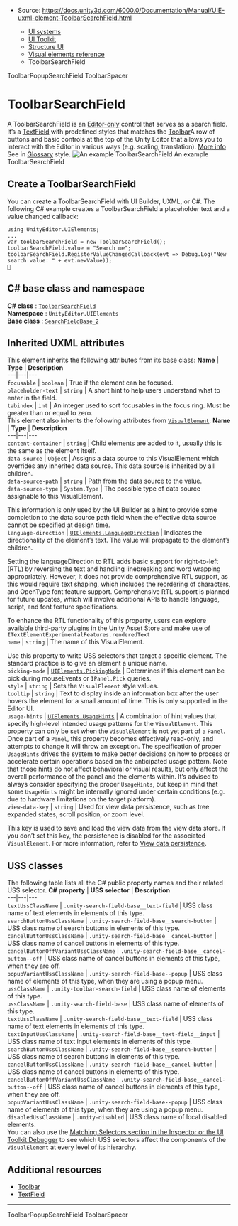 * Source: https://docs.unity3d.com/6000.0/Documentation/Manual/UIE-uxml-element-ToolbarSearchField.html

  * [UI systems](https://docs.unity3d.com/6000.0/Documentation/Manual/UIToolkits.html)
  * [UI Toolkit](https://docs.unity3d.com/6000.0/Documentation/Manual/UIElements.html)
  * [Structure UI](https://docs.unity3d.com/6000.0/Documentation/Manual/UIE-structure-ui.html)
  * [Visual elements reference](https://docs.unity3d.com/6000.0/Documentation/Manual/UIE-ElementRef.html)
  * ToolbarSearchField


[](https://docs.unity3d.com/6000.0/Documentation/Manual/UIE-uxml-element-ToolbarPopupSearchField.html)
ToolbarPopupSearchField
[](https://docs.unity3d.com/6000.0/Documentation/Manual/UIE-uxml-element-ToolbarSpacer.html)
ToolbarSpacer
# ToolbarSearchField
A ToolbarSearchField is an [Editor-only](https://docs.unity3d.com/6000.0/Documentation/Manual/UIB-interface-overview.html#enable-editor-extension-authoring-for-ui-documents-uxml) control that serves as a search field. It’s a [TextField](https://docs.unity3d.com/6000.0/Documentation/Manual/UIE-uxml-element-TextField.html) with predefined styles that matches the [Toolbar](https://docs.unity3d.com/6000.0/Documentation/Manual/UIE-uxml-element-Toolbar.html)A row of buttons and basic controls at the top of the Unity Editor that allows you to interact with the Editor in various ways (e.g. scaling, translation). [More info](https://docs.unity3d.com/6000.0/Documentation/Manual/Toolbar.html)  
See in [Glossary](https://docs.unity3d.com/6000.0/Documentation/Manual/Glossary.html#Toolbar) style. 
![An example ToolbarSearchField](https://docs.unity3d.com/6000.0/Documentation/uploads/Main/uxml/toolbar-search-field.png) An example ToolbarSearchField
## Create a ToolbarSearchField
You can create a ToolbarSearchField with UI Builder, UXML, or C#. The following C# example creates a ToolbarSearchField a placeholder text and a value changed callback:
```
using UnityEditor.UIElements;
...
var toolbarSearchField = new ToolbarSearchField();
toolbarSearchField.value = "Search me";
toolbarSearchField.RegisterValueChangedCallback(evt => Debug.Log("New search value: " + evt.newValue));

```

## C# base class and namespace
**C# class** : [`ToolbarSearchField`](https://docs.unity3d.com/6000.0/Documentation/ScriptReference/UIElements.ToolbarSearchField.html)  
**Namespace** : `UnityEditor.UIElements`  
**Base class** : [`SearchFieldBase_2`](https://docs.unity3d.com/6000.0/Documentation/ScriptReference/UIElements.SearchFieldBase_2.html)
## Inherited UXML attributes
This element inherits the following attributes from its base class:
**Name** | **Type** | **Description**  
---|---|---  
`focusable` | `boolean` | True if the element can be focused.  
`placeholder-text` | `string` | A short hint to help users understand what to enter in the field.  
`tabindex` | `int` | An integer used to sort focusables in the focus ring. Must be greater than or equal to zero.  
This element also inherits the following attributes from [`VisualElement`](https://docs.unity3d.com/6000.0/Documentation/Manual/UIE-uxml-element-VisualElement.html):
**Name** | **Type** | **Description**  
---|---|---  
`content-container` | `string` | Child elements are added to it, usually this is the same as the element itself.  
`data-source` | `Object` | Assigns a data source to this VisualElement which overrides any inherited data source. This data source is inherited by all children.  
`data-source-path` | `string` | Path from the data source to the value.  
`data-source-type` | `System.Type` | The possible type of data source assignable to this VisualElement.  
  
This information is only used by the UI Builder as a hint to provide some completion to the data source path field when the effective data source cannot be specified at design time.  
`language-direction` | [`UIElements.LanguageDirection`](https://docs.unity3d.com/6000.0/Documentation/ScriptReference/UIElements.LanguageDirection.html) | Indicates the directionality of the element’s text. The value will propagate to the element’s children.  
  
Setting the languageDirection to RTL adds basic support for right-to-left (RTL) by reversing the text and handling linebreaking and word wrapping appropriately. However, it does not provide comprehensive RTL support, as this would require text shaping, which includes the reordering of characters, and OpenType font feature support. Comprehensive RTL support is planned for future updates, which will involve additional APIs to handle language, script, and font feature specifications.  
  
To enhance the RTL functionality of this property, users can explore available third-party plugins in the Unity Asset Store and make use of `ITextElementExperimentalFeatures.renderedText`  
`name` | `string` | The name of this VisualElement.  
  
Use this property to write USS selectors that target a specific element. The standard practice is to give an element a unique name.  
`picking-mode` | [`UIElements.PickingMode`](https://docs.unity3d.com/6000.0/Documentation/ScriptReference/UIElements.PickingMode.html) | Determines if this element can be pick during mouseEvents or `IPanel.Pick` queries.  
`style` | `string` | Sets the `VisualElement` style values.  
`tooltip` | `string` | Text to display inside an information box after the user hovers the element for a small amount of time. This is only supported in the Editor UI.  
`usage-hints` | [`UIElements.UsageHints`](https://docs.unity3d.com/6000.0/Documentation/ScriptReference/UIElements.UsageHints.html) | A combination of hint values that specify high-level intended usage patterns for the `VisualElement`. This property can only be set when the `VisualElement` is not yet part of a `Panel`. Once part of a `Panel`, this property becomes effectively read-only, and attempts to change it will throw an exception. The specification of proper `UsageHints` drives the system to make better decisions on how to process or accelerate certain operations based on the anticipated usage pattern. Note that those hints do not affect behavioral or visual results, but only affect the overall performance of the panel and the elements within. It’s advised to always consider specifying the proper `UsageHints`, but keep in mind that some `UsageHints` might be internally ignored under certain conditions (e.g. due to hardware limitations on the target platform).  
`view-data-key` | `string` | Used for view data persistence, such as tree expanded states, scroll position, or zoom level.  
  
This key is used to save and load the view data from the view data store. If you don’t set this key, the persistence is disabled for the associated `VisualElement`. For more information, refer to [View data persistence](https://docs.unity3d.com/6000.0/Documentation/Manual/UIE-ViewData.html).  
## USS classes
The following table lists all the C# public property names and their related USS selector.
**C# property** | **USS selector** | **Description**  
---|---|---  
`textUssClassName` | `.unity-search-field-base__text-field` | USS class name of text elements in elements of this type.  
`searchButtonUssClassName` | `.unity-search-field-base__search-button` | USS class name of search buttons in elements of this type.  
`cancelButtonUssClassName` | `.unity-search-field-base__cancel-button` | USS class name of cancel buttons in elements of this type.  
`cancelButtonOffVariantUssClassName` | `.unity-search-field-base__cancel-button--off` | USS class name of cancel buttons in elements of this type, when they are off.  
`popupVariantUssClassName` | `.unity-search-field-base--popup` | USS class name of elements of this type, when they are using a popup menu.  
`ussClassName` | `.unity-toolbar-search-field` | USS class name of elements of this type.  
`ussClassName` | `.unity-search-field-base` | USS class name of elements of this type.  
`textUssClassName` | `.unity-search-field-base__text-field` | USS class name of text elements in elements of this type.  
`textInputUssClassName` | `.unity-search-field-base__text-field__input` | USS class name of text input elements in elements of this type.  
`searchButtonUssClassName` | `.unity-search-field-base__search-button` | USS class name of search buttons in elements of this type.  
`cancelButtonUssClassName` | `.unity-search-field-base__cancel-button` | USS class name of cancel buttons in elements of this type.  
`cancelButtonOffVariantUssClassName` | `.unity-search-field-base__cancel-button--off` | USS class name of cancel buttons in elements of this type, when they are off.  
`popupVariantUssClassName` | `.unity-search-field-base--popup` | USS class name of elements of this type, when they are using a popup menu.  
`disabledUssClassName` | `.unity-disabled` | USS class name of local disabled elements.  
You can also use the [Matching Selectors section in the Inspector or the UI Toolkit Debugger](https://docs.unity3d.com/6000.0/Documentation/Manual/UIB-testing-ui.html#matching-selectors) to see which USS selectors affect the components of the `VisualElement` at every level of its hierarchy.
## Additional resources
  * [Toolbar](https://docs.unity3d.com/6000.0/Documentation/Manual/UIE-uxml-element-Toolbar.html)
  * [TextField](https://docs.unity3d.com/6000.0/Documentation/Manual/UIE-uxml-element-TextField.html)


* * *
[](https://docs.unity3d.com/6000.0/Documentation/Manual/UIE-uxml-element-ToolbarPopupSearchField.html)
ToolbarPopupSearchField
[](https://docs.unity3d.com/6000.0/Documentation/Manual/UIE-uxml-element-ToolbarSpacer.html)
ToolbarSpacer
